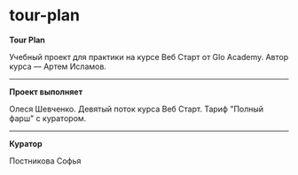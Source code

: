 # tour-plan

**Tour Plan**

Учебный проект для практики на курсе Веб Старт от Glo Academy. Автор курса — Артем Исламов.

---

**Проект выполняет**

Олеся Шевченко. Девятый поток курса Веб Старт. Тариф "Полный фарш" с куратором.

---

**Куратор**

Постникова Софья
